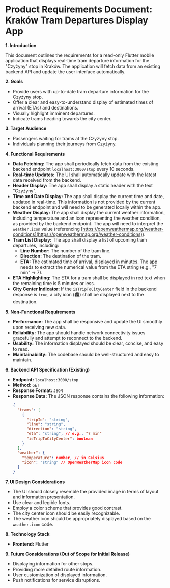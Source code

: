 # Product Requirements Document: Kraków Tram Departures Display App

**1. Introduction**

This document outlines the requirements for a read-only Flutter mobile application that displays real-time tram departure information for the "Czyżyny" stop in Kraków. The application will fetch data from an existing backend API and update the user interface automatically.

**2. Goals**

* Provide users with up-to-date tram departure information for the Czyżyny stop.
* Offer a clear and easy-to-understand display of estimated times of arrival (ETAs) and destinations.
* Visually highlight imminent departures.
* Indicate trams heading towards the city center.

**3. Target Audience**

* Passengers waiting for trams at the Czyżyny stop.
* Individuals planning their journeys from Czyżyny.

**4. Functional Requirements**

* **Data Fetching:** The app shall periodically fetch data from the existing backend endpoint `localhost:3000/stop` every 10 seconds.
* **Real-time Updates:** The UI shall automatically update with the latest data received from the backend.
* **Header Display:** The app shall display a static header with the text "Czyżyny".
* **Time and Date Display:** The app shall display the current time and date, updated in real-time. This information is not provided by the current backend endpoint and will need to be generated locally within the app.
* **Weather Display:** The app shall display the current weather information, including temperature and an icon representing the weather condition, as provided by the backend endpoint. The app will need to interpret the `weather.icon` value (referencing [https://openweathermap.org/weather-conditions](https://openweathermap.org/weather-conditions)).
* **Tram List Display:** The app shall display a list of upcoming tram departures, including:
    * **Line Number:** The number of the tram line.
    * **Direction:** The destination of the tram.
    * **ETA:** The estimated time of arrival, displayed in minutes. The app needs to extract the numerical value from the ETA string (e.g., "7 min" -> 7).
* **ETA Highlighting:** The ETA for a tram shall be displayed in red text when the remaining time is 5 minutes or less.
* **City Center Indicator:** If the `isTripToCityCenter` field in the backend response is `true`, a city icon (🏙️) shall be displayed next to the destination.

**5. Non-Functional Requirements**

* **Performance:** The app shall be responsive and update the UI smoothly upon receiving new data.
* **Reliability:** The app should handle network connectivity issues gracefully and attempt to reconnect to the backend.
* **Usability:** The information displayed should be clear, concise, and easy to read.
* **Maintainability:** The codebase should be well-structured and easy to maintain.

**6. Backend API Specification (Existing)**

* **Endpoint:** `localhost:3000/stop`
* **Method:** `GET`
* **Response Format:** `JSON`
* **Response Data:** The JSON response contains the following information:
    ```json
    {
      "trams": [
        {
          "tripId": "string",
          "line": "string",
          "direction": "string",
          "eta": "string", // e.g., "7 min"
          "isTripToCityCenter": boolean
        }
      ],
      "weather": {
        "temperature": number, // in Celsius
        "icon": "string" // OpenWeatherMap icon code
      }
    }
    ```

**7. UI Design Considerations**

* The UI should closely resemble the provided image in terms of layout and information presentation.
* Use clear and legible fonts.
* Employ a color scheme that provides good contrast.
* The city center icon should be easily recognizable.
* The weather icon should be appropriately displayed based on the `weather.icon` code.

**8. Technology Stack**

* **Frontend:** Flutter

**9. Future Considerations (Out of Scope for Initial Release)**

* Displaying information for other stops.
* Providing more detailed route information.
* User customization of displayed information.
* Push notifications for service disruptions.
